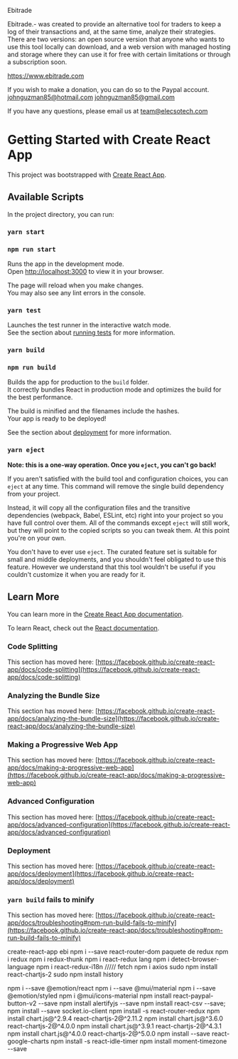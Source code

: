 
Ebitrade 

Ebitrade.- was created to provide an alternative tool for traders to keep a log of their transactions and, at the same time, analyze their strategies.
There are two versions: an open source version that anyone who wants to use this tool locally can download, and a web version with managed hosting and storage where they can use it for free with certain limitations or through a subscription soon.

https://www.ebitrade.com

If you wish to make a donation, you can do so to the Paypal account.
johnguzman85@hotmail.com
johnguzman85@gmail.com

If you have any questions, please email us at team@elecsotech.com


# Getting Started with Create React App

This project was bootstrapped with [Create React App](https://github.com/facebook/create-react-app).

## Available Scripts

In the project directory, you can run:

### `yarn start`

### `npm run start`

Runs the app in the development mode.\
Open [http://localhost:3000](http://localhost:3000) to view it in your browser.

The page will reload when you make changes.\
You may also see any lint errors in the console.

### `yarn test`

Launches the test runner in the interactive watch mode.\
See the section about [running tests](https://facebook.github.io/create-react-app/docs/running-tests) for more information.

### `yarn build`

### `npm run build`

Builds the app for production to the `build` folder.\
It correctly bundles React in production mode and optimizes the build for the best performance.

The build is minified and the filenames include the hashes.\
Your app is ready to be deployed!

See the section about [deployment](https://facebook.github.io/create-react-app/docs/deployment) for more information.

### `yarn eject`

**Note: this is a one-way operation. Once you `eject`, you can't go back!**

If you aren't satisfied with the build tool and configuration choices, you can `eject` at any time. This command will remove the single build dependency from your project.

Instead, it will copy all the configuration files and the transitive dependencies (webpack, Babel, ESLint, etc) right into your project so you have full control over them. All of the commands except `eject` will still work, but they will point to the copied scripts so you can tweak them. At this point you're on your own.

You don't have to ever use `eject`. The curated feature set is suitable for small and middle deployments, and you shouldn't feel obligated to use this feature. However we understand that this tool wouldn't be useful if you couldn't customize it when you are ready for it.

## Learn More

You can learn more in the [Create React App documentation](https://facebook.github.io/create-react-app/docs/getting-started).

To learn React, check out the [React documentation](https://reactjs.org/).

### Code Splitting

This section has moved here: [https://facebook.github.io/create-react-app/docs/code-splitting](https://facebook.github.io/create-react-app/docs/code-splitting)

### Analyzing the Bundle Size

This section has moved here: [https://facebook.github.io/create-react-app/docs/analyzing-the-bundle-size](https://facebook.github.io/create-react-app/docs/analyzing-the-bundle-size)

### Making a Progressive Web App

This section has moved here: [https://facebook.github.io/create-react-app/docs/making-a-progressive-web-app](https://facebook.github.io/create-react-app/docs/making-a-progressive-web-app)

### Advanced Configuration

This section has moved here: [https://facebook.github.io/create-react-app/docs/advanced-configuration](https://facebook.github.io/create-react-app/docs/advanced-configuration)

### Deployment

This section has moved here: [https://facebook.github.io/create-react-app/docs/deployment](https://facebook.github.io/create-react-app/docs/deployment)

### `yarn build` fails to minify

This section has moved here: [https://facebook.github.io/create-react-app/docs/troubleshooting#npm-run-build-fails-to-minify](https://facebook.github.io/create-react-app/docs/troubleshooting#npm-run-build-fails-to-minify)

create-react-app ebi
npm i --save react-router-dom
paquete de redux
npm i redux
npm i redux-thunk
npm i react-redux
lang
npm i detect-browser-language
npm i react-redux-i18n
/////
fetch
npm i axios
sudo npm install react-chartjs-2
sudo npm install history

npm i --save @emotion/react
npm i --save @mui/material
npm i --save @emotion/styled
npm i @mui/icons-material
npm install react-paypal-button-v2 --save
npm install alertifyjs --save
npm install react-csv --save;
npm install --save socket.io-client
npm install -s react-router-redux
npm install chart.js@^2.9.4 react-chartjs-2@^2.11.2
npm install chart.js@^3.6.0 react-chartjs-2@^4.0.0
npm install chart.js@^3.9.1 react-chartjs-2@^4.3.1
npm install chart.js@^4.0.0 react-chartjs-2@^5.0.0
npm install --save react-google-charts
npm install -s react-idle-timer
npm install moment-timezone --save

<link rel="icon" href="%PUBLIC_URL%/favicon.ico" />
<link rel="apple-touch-icon" href="%PUBLIC_URL%/logo192.png" />
<link rel="manifest" href="%PUBLIC_URL%/manifest.json" />



